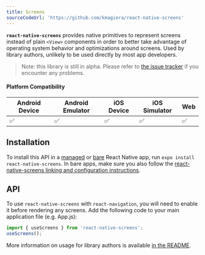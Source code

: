 ```yaml
---
title: Screens
sourceCodeUrl: 'https://github.com/kmagiera/react-native-screens'
---
```


**`react-native-screens`** provides native primitives to represent screens instead of plain `<View>` components in order to better take advantage of operating system behavior and optimizations around screens. Used by library authors, unlikely to be used directly by most app developers.

> Note: this library is still in alpha. Please refer to [the issue tracker](https://github.com/kmagiera/react-native-screens/issues) if you encounter any problems.

#### Platform Compatibility

| Android Device | Android Emulator | iOS Device | iOS Simulator | Web |
| -------------- | ---------------- | ---------- | ------------- | --- |
| ✅             | ✅               | ✅         | ✅            | ✅  |

## Installation

To install this API in a [managed](../../introduction/managed-vs-bare/#managed-workflow) or [bare](../../introduction/managed-vs-bare/#bare-workflow) React Native app, run `expo install react-native-screens`. In bare apps, make sure you also follow the [react-native-screens linking and configuration instructions](https://github.com/kmagiera/react-native-screens).

## API

To use `react-native-screens` with `react-navigation`, you will need to enable it before rendering any screens. Add the following code to your main application file (e.g. App.js):

```js
import { useScreens } from 'react-native-screens';
useScreens();
```

More information on usage for library authors is available [in the README](https://github.com/kmagiera/react-native-screens/tree/43b2d7a92d1bda8ddf57d9fefa3bbe5a8d2afecf).
